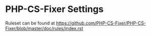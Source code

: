 # PHP-CS-Fixer Settings

Ruleset can be found at https://github.com/PHP-CS-Fixer/PHP-CS-Fixer/blob/master/doc/rules/index.rst
